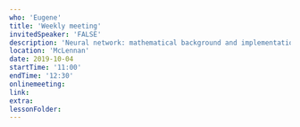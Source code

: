 ```yaml
---
who: 'Eugene'
title: 'Weekly meeting'
invitedSpeaker: 'FALSE'
description: 'Neural network: mathematical background and implementation'
location: 'McLennan'
date: 2019-10-04
startTime: '11:00'
endTime: '12:30'
onlinemeeting: 
link: 
extra: 
lessonFolder: 
---
```

